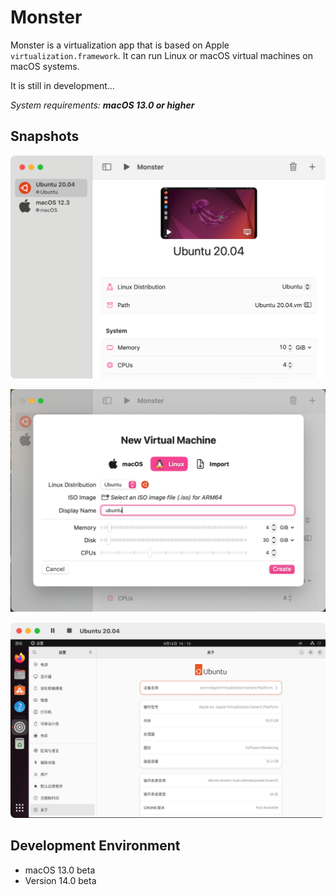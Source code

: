 # Monster

Monster is a virtualization app that is based on Apple `virtualization.framework`.
It can run Linux or macOS virtual machines on macOS systems.

It is still in development...

*System requirements: **macOS 13.0 or higher***

## Snapshots

![](snapshots/home.png)

![init](snapshots/init.png)

![player](snapshots/player.png)

## Development Environment

- macOS 13.0 beta
- Version 14.0 beta